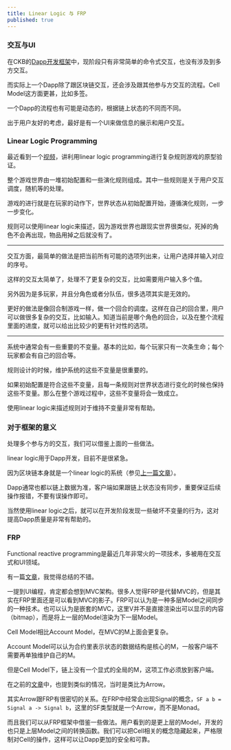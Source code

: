 ```yaml
---
title: Linear Logic 与 FRP
published: true
---
```


### 交互与UI

在CKB的[Dapp开发框架](https://github.com/rink1969/ckb-generator)中，现阶段只有非常简单的命令式交互，也没有涉及到多方交互。

而实际上一个Dapp除了跟区块链交互，还会涉及跟其他参与方交互的流程。Cell Model这方面更甚，比如多签。

一个Dapp的流程也有可能是动态的，根据链上状态的不同而不同。

出于用户友好的考虑，最好是有一个UI来做信息的展示和用户交互。

### Linear Logic Programming

最近看到一个[视频](https://www.youtube.com/watch?v=bFeJZRdhKcI)，讲利用linear logic programming进行复杂规则游戏的原型验证。

整个游戏世界由一堆初始配置和一些演化规则组成。其中一些规则是关于用户交互调度，随机等的处理。

游戏的进行就是在玩家的动作下，世界状态从初始配置开始，遵循演化规则，一步一步变化。

规则可以使用linear logic来描述，因为游戏世界也跟现实世界很类似，死掉的角色不会再出现，物品用掉之后就没有了。

---

交互方面，最简单的做法是把当前所有可能的选项列出来，让用户选择并输入对应的序号。

这样的交互太简单了，处理不了更复杂的交互，比如需要用户输入多个值。

另外因为是多玩家，并且分角色或者分队伍，很多选项其实是无效的。

更好的做法是像回合制游戏一样，做一个回合的调度。这样在自己的回合里，用户可以做很多复杂的交互，比如输入。知道当前是哪个角色的回合，以及在整个流程里面的进度，就可以给出比较少的更有针对性的选项。

---

系统中通常会有一些重要的不变量。基本的比如，每个玩家只有一次条生命；每个玩家都会有自己的回合等。

规则设计的时候，维护系统的这些不变量是很重要的。

如果初始配置是符合这些不变量，且每一条规则对世界状态进行变化的时候也保持这些不变量。那么在整个游戏过程中，这些不变量将会一致成立。

使用linear logic来描述规则对于维持不变量非常有帮助。

### 对于框架的意义

处理多个参与方的交互，我们可以借鉴上面的一些做法。

linear logic用于Dapp开发，目前不是很紧急。

因为区块链本身就是一个linear logic的系统（参见[上一篇文章](https://rink1969.github.io/Linear-Logic-Everywhere)）。

Dapp通常也都以链上数据为准，客户端如果跟链上状态没有同步，重要保证后续操作报错，不要有误操作即可。

当然使用linear logic之后，就可以在开发阶段发现一些破坏不变量的行为，这对提高Dapp质量是非常有帮助的。

### FRP

Functional reactive programming是最近几年非常火的一项技术，多被用在交互式和UI领域。

有一篇[文章](https://techsingular.net/2016/01/13/functional-ui-programming/)，我觉得总结的不错。

一提到UI编程，肯定都会想到MVC架构。很多人觉得FRP是代替MVC的，但是其实在FRP里面还是可以看到MVC的影子。FRP可以认为是一种多层Model之间同步的一种技术。也可以认为是嵌套的MVC，这里V并不是直接渲染出可以显示的内容（bitmap），而是将上一层的Model渲染为下一层Model。

Cell Model相比Account Model，在MVC的M上面会更复杂。

Account Model可以认为合约里表示状态的数据结构是核心的M，一般客户端不需要再单独维护自己的M。

但是Cell Model下，链上没有一个显式的全局的M，这项工作必须放到客户端。

在之前的[文章](https://rink1969.github.io/Account-Model-VS-UTXO-Model-3)中，也提到类似的情况，当时是类比为Arrow。

其实Arrow跟FRP有很密切的关系。在FRP中经常会出现Signal的概念，`SF a b = Signal a -> Signal b`，这里的SF类型就是一个Arrow，而不是Monad。

而且我们可以从FRP框架中借鉴一些做法。用户看到的是更上层的Model，开发的也只是上层Model之间的转换函数。我们可以把Cell相关的概念隐藏起来，严格限制对Cell的操作，这样可以让Dapp更加的安全和可靠。

